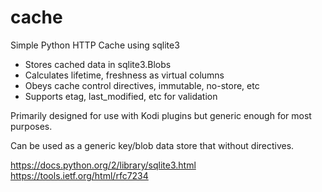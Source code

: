 # cache

Simple Python HTTP Cache using sqlite3

* Stores cached data in sqlite3.Blobs
* Calculates lifetime, freshness as virtual columns
* Obeys cache control directives, immutable, no-store, etc
* Supports etag, last_modified, etc for validation 

Primarily designed for use with Kodi plugins but generic enough for most 
purposes.

Can be used as a generic key/blob data store that without directives.

https://docs.python.org/2/library/sqlite3.html
https://tools.ietf.org/html/rfc7234
